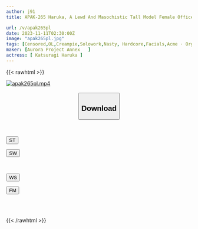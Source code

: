 ```yaml
---
author: j91
title: APAK-265 Haruka, A Lewd And Masochistic Tall Model Female Office Worker [Extreme Affair With A Working Married Woman] * Lewd Climax Sex With An Off-campus Girl Confined To A Hotel Haruka Katsuragi (32) Married

url: /v/apak265pl
date: 2023-11-11T02:30:00Z
image: "apak265pl.jpg"
tags: [Censored,OL,Creampie,Solowork,Nasty, Hardcore,Facials,Acme · Orgasm	 ]
maker: [Aurora Project Annex   ]
actress: [ Katsuragi Haruka ]
---
```



{{< rawhtml >}}

<div class="video" data-videoid="lWwaMoppO0s7XGb">
    <a href="javascript:;">
        <img src="https://my.j91.asia/v/apak265pl/apak265pl.jpg" width="WIDTH" height="HEIGHT" alt="apak265pl.mp4" loading="lazy">
    </a>
</div>

<script type="text/javascript" src="https://j91.asia/asset/on-demand-st.js"></script>

<br>
  <link rel="stylesheet" href="https://j91.asia/asset/bs5.css">
  
  <center>
  <button class="btn btn-primary" type="button" data-bs-toggle="collapse" data-bs-target=".multi-collapse" aria-expanded="false" aria-controls="multiCollapseExample1 multiCollapseExample2"><h2>Download</h2></button></center>
</p>
<div class="row">
  <div class="col">
    <div class="collapse multi-collapse" id="multiCollapseExample1">
      <div class="card card-body">
	      	      <br>
<div class="buttons">  
<p><a href="https://streamtape.to/v/lWwaMoppO0s7XGb" target="_blank"><button class="btn-hover color-3"><i class="fa fa-download"></i> ST</button></a></p>
<p><a href="https://sfastwish.com/ehzb93aeha76" target="_blank"><button class="btn-hover color-2"><i class="fa fa-download"></i> SW</button></a></p></div>
    </div>
  </div>
</div>
  <div class="col">
    <div class="collapse multi-collapse" id="multiCollapseExample2">
      <div class="card card-body">
	      <br>
<div class="buttons">
<p><a href="javascript:;" target="_blank"><button class="btn-hover color-9"><i class="fa fa-download"></i> WS</button></a></p>
<p><a href="javascript:;" target="_blank"><button class="btn-hover color-8"><i class="fa fa-download"></i> FM</button></a></p></div>
<br><br>
      </div>
    </div>
  </div>
</div>

{{< /rawhtml >}}
